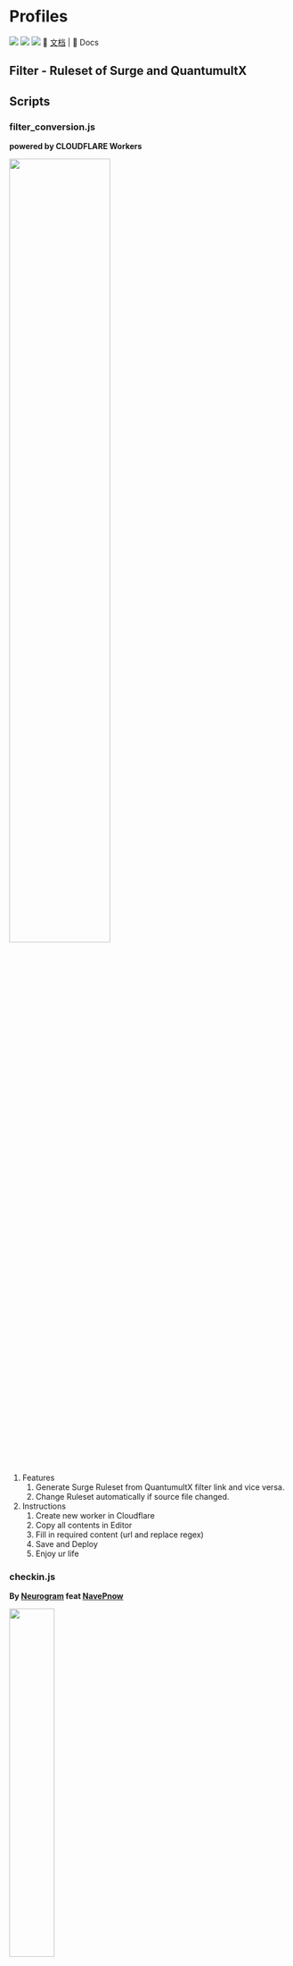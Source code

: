 # Profiles
[![](https://img.shields.io/github/stars/NavePnow/Profiles.svg)](https://github.com/NavePnow/Profiles) [![](https://img.shields.io/github/forks/NavePnow/Profiles.svg)](https://github.com/NavePnow/Profiles) [![](https://cdn.jsdelivr.net/gh/NavePnow/blog_photo@private/chinese.svg)](https://github.com/NavePnow/Profiles/blob/master/README.md)
📖 [文档](https://github.com/NavePnow/Profiles/blob/master/README.md) | 📖 Docs

## Filter - Ruleset of Surge and QuantumultX

## Scripts

### filter_conversion.js
**powered by CLOUDFLARE Workers**

<img src="https://cdn.jsdelivr.net/gh/NavePnow/blog_photo@private/process.jpeg" height="60%" width="60%">

1. Features
    1. Generate Surge Ruleset from QuantumultX filter link and vice versa.
    2. Change Ruleset automatically if source file changed.
2. Instructions
    1. Create new worker in Cloudflare 
    2. Copy all contents in Editor
    3. Fill in required content (url and replace regex)
    4. Save and Deploy
    5. Enjoy ur life
   
### checkin.js
**By [Neurogram](https://github.com/Neurogram-R) feat [NavePnow](https://github.com/NavePnow)**

<img src="https://cdn.jsdelivr.net/gh/NavePnow/blog_photo@private/IMAGE 2019-11-12 19:57:53.jpg" height="40%" width="40%">

1. Features
   1. Show Used data, Rest data and Due date
   2. Use Cron to run scripts periodically
2. Instructions
   1. `https://www.notion.so/Check-in-0797ec9f9f3f445aae241d7762cf9d8b`
   2. Check the data format and modify the regex if something goes wrong

### checkin_1point.js
**By [NavePnow](https://github.com/NavePnow) feat [wangfei021325](https://t.me/wangfei021325)**

<img src="https://cdn.jsdelivr.net/gh/NavePnow/blog_photo@private/IMAGE 2019-11-12 19:58:49.jpg" height="40%" width="40%">
Auto check-in for 1point3acres.com

[Tutorial](https://nave.work/%E4%B8%80%E4%BA%A9%E4%B8%89%E5%88%86%E5%9C%B0%E8%87%AA%E5%8A%A8%E7%AD%BE%E5%88%B0%E8%84%9A%E6%9C%AC.html)

### 10010+.js/10010+_qx.js
**By [NavePnow](https://github.com/NavePnow)**
Modified according to the Jsbox script from author [coo11](https://t.me/coo11) 

<img src="https://cdn.jsdelivr.net/gh/NavePnow/blog_photo@private/IMG_0666.PNG" height="40%" width="40%">

1. Features
   1. Show Rest time, Rest fee and Rest flow
   2. Use Cron to run scripts periodically
2. Instructions
   1. Set your China Unicom number in Mini Program of Alipay (provided api)
   2. Create 10010+.js under Surge/[QuantumultX](https://raw.githubusercontent.com/NavePnow/Profiles/master/Scripts/10010%2B_qx.js) folder and copy all the content of [link](https://raw.githubusercontent.com/NavePnow/Profiles/master/Scripts/10010%2B.js)
   3. Add your phone number into required place
   4. Open Surge in Edit mode and write `cron "00 12 * * *" debug=1,script-path=10010+.js` below the config
      QuantumultX(below the [[task_local]): `00 12 * * * 10010+_qx.js`
   5. Save it and enjoy your life
    
3. ⚠️ Something you know know
    1. If you want to put the file online, make sure keep it private because the response data of Alipay provide your REAL NAME.
    2. Feel free to [contact me](https://t.me/Leped_Bot) if you have any problem.

### weather.js/weather_qx.js
**By [NavePnow](https://github.com/NavePnow)**
**powered by Dark Sky**

<img src="https://cdn.jsdelivr.net/gh/NavePnow/blog_photo@private/IMG_0886.jpg" height="40%" width="40%">

1. Features
   1. Show weather icon, range of temperature, precipProbability and hourly summary
   2. Use Cron to run scripts periodically (8am-8pm Run every 3 hours)
2. Instructions
   1. Register at [Dark Sky website](https://darksky.net/dev) and get free api
   2. Download and run [Shortcuts](https://www.icloud.com/shortcuts/11d347ed592f4b67847403a9052666f4)
   3. Add the Secret Key generated from step one to the shortcuts
   4. Open Surge in Edit mode and write `cron "00 8 * * *" debug=1,script-path=weather_dark.js` 
          QuantumultX(below the [[task_local]): `0 8-20/3 * * * weather_dark.js`
   5. Save it and enjoy your life
    
3. ⚠️ Something you know know
    1. If you want to put the file online, make sure keep it private because the API Usage of Dark Sky api if not countless.
    2. Refer to [Dark Sky API](https://darksky.net/dev/docs#overview) if you want to customize your own weather notification.
    3. The purpose of this script is to make a daily weather reminder every morning. The script will be modified accordingly to meet my needs because Dark Sky Api has US extreme weather warning
    4. Feel free to [contact me](https://t.me/Leped_Bot) if you have any problem.

### weibo
**By [NavePnow](https://github.com/NavePnow)**
**inspired by [Nobyda](https://t.me/nubida)**

<img src="https://cdn.jsdelivr.net/gh/NavePnow/blog_photo@private/IMG_1189.JPG" height="40%" width="40%">
Auto check-in for Weibo Super_Talk

[Tutorial](https://nave.work/微博超话自动签到脚本.html)

### google_script/singtel.js
**By [NavePnow](https://github.com/NavePnow)**
**powered by Google Script**

<img src="https://cdn.jsdelivr.net/gh/NavePnow/blog_photo@private/IMG_1888.jpg" height="40%" width="40%">

1. Features
   1. Show Rest time, fee, flow, SMS and Calls.
   2. Run the script remotely
2. Instructions
   1. Create a bot from [BotFather](https://telegram.me/BotFather) and replace `BOT_TOKEN` with token received from bot father
   2. Get your personal chat id from [get_id_bot](https://telegram.me/get_id_bot) and replace `CHAT_ID` with it
   3. Install http capture app like [HTTP Catcher](https://apps.apple.com/us/app/http-catcher/id1445874902) on your phone
   4. Install [hi!App](https://apps.apple.com/us/app/singtel-prepaid-hi-app/id1034712778) app from app store and log in by your phone number
   5. Open the http capture app and refresh the hi!App (reopen)
   6. Find request `https://hiapp.aws.singtel.com/api/v2/usage/dashboard`
   7. Write down `Authorization` and `Cookie` and replace them in the script
   8. Copy all content to the `Google Script Editor`
   9. Set a proper time to trigger it
3. ⚠️ Something you know know
    1. Feel free to [contact me](https://t.me/Leped_Bot) if you have any problem.

### google_script/calendar.js
**By [NavePnow](https://github.com/NavePnow)**
**powered by Google Script and Google Developers Console**

<img src="https://cdn.jsdelivr.net/gh/NavePnow/blog_photo@private/IMG_1925.jpg" height="40%" width="40%">

1. Features
   1. Set muliply calendars according to `Google Calendar Api`
   2. Run the script remotely
2. Instructions
   1. Create a bot from [BotFather](https://telegram.me/BotFather) and replace `BOT_TOKEN` with token received from bot father
   2. Get your personal chat id from [get_id_bot](https://telegram.me/get_id_bot) and replace `CHAT_ID` with it
   3. Register your application with the [Google Developers Console](https://console.developers.google.com)
   4. Activate the Google Calendar API in the [Google Developers Console](https://console.developers.google.com)
   5. Under Credentials, create a new Public API access key and replace the `API_KEY` with it
   6. Find personal Calendar ID under `[Google Calendar] -> [Setting and Sharing] -> [Calendar Setting]` and add it into `calendar_id` 
   8. Copy all content to the `Google Script Editor`
   9. Set a proper time to trigger it
3. ⚠️ Something you know know
    1. Feel free to [contact me](https://t.me/Leped_Bot) if you have any problem.

# Tip Jar
If you're really, really enjoying the content, you can leave extra tips to support the developer. Thanks for even considering.

| PayPal                                                                                                                                                                       | 微信赞赏 WeChat Pay                                                                                                    |
| ---------------------------------------------------------------------------------------------------------------------------------------------------------------------------- | ------------------------------------------------------------------- |
| [![paypal](https://www.paypalobjects.com/en_US/i/btn/btn_donateCC_LG.gif)](https://www.paypal.com/cgi-bin/webscr?cmd=_donations&business=DSZJCN4ZUEW74&currency_code=USD&source=url) | <img src="https://cdn.jsdelivr.net/gh/NavePnow/blog_photo@private/1234.JPG" width="200">
